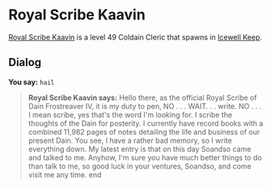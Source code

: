 # Royal Scribe Kaavin



[Royal Scribe Kaavin](/npc/129021) is a level 49 Coldain Cleric that spawns in [Icewell Keep](/zone/129).



## Dialog

**You say:** `hail`



>**Royal Scribe Kaavin says:** Hello there, as the official Royal Scribe of Dain Frostreaver IV, it is my duty to pen, NO . . . WAIT. . . write. NO . . . I mean scribe, yes that's the word I'm looking for. I scribe the thoughts of the Dain for posterity. I currently have record books with a combined 11,982 pages of notes detailing the life and business of our present Dain. You see, I have a rather bad memory, so I write everything down. My latest entry is that on this day Soandso came and talked to me. Anyhow, I'm sure you have much better things to do than talk to me, so good luck in your ventures, Soandso, and come visit me any time.
end
